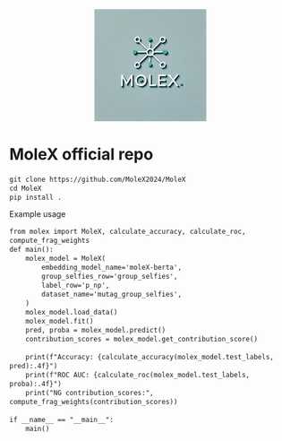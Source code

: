 <div align="center">
  <img src="./logo.png" alt="MoleX Logo" width="200"/>
</div>

# MoleX official repo

```
git clone https://github.com/MoleX2024/MoleX
cd MoleX
pip install .
```

Example usage
```
from molex import MoleX, calculate_accuracy, calculate_roc, compute_frag_weights
def main():
    molex_model = MoleX(
        embedding_model_name='moleX-berta',
        group_selfies_row='group_selfies',
        label_row='p_np',
        dataset_name='mutag_group_selfies',
    )
    molex_model.load_data()
    molex_model.fit()
    pred, proba = molex_model.predict()
    contribution_scores = molex_model.get_contribution_score()

    print(f"Accuracy: {calculate_accuracy(molex_model.test_labels, pred):.4f}")
    print(f"ROC AUC: {calculate_roc(molex_model.test_labels, proba):.4f}")
    print("NG contribution_scores:", compute_frag_weights(contribution_scores))

if __name__ == "__main__":
    main()
```
